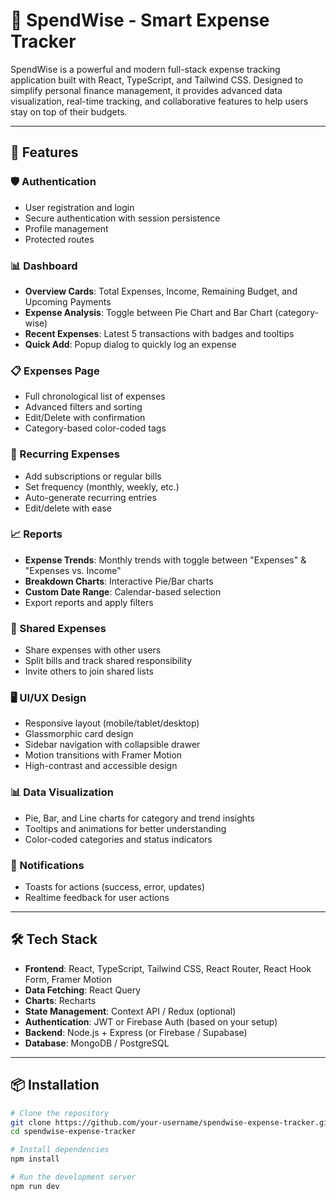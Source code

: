 # 💸 SpendWise - Smart Expense Tracker

SpendWise is a powerful and modern full-stack expense tracking application built with React, TypeScript, and Tailwind CSS. Designed to simplify personal finance management, it provides advanced data visualization, real-time tracking, and collaborative features to help users stay on top of their budgets.

---

## 🚀 Features

### 🛡️ Authentication
- User registration and login
- Secure authentication with session persistence
- Profile management
- Protected routes

### 📊 Dashboard
- **Overview Cards**: Total Expenses, Income, Remaining Budget, and Upcoming Payments
- **Expense Analysis**: Toggle between Pie Chart and Bar Chart (category-wise)
- **Recent Expenses**: Latest 5 transactions with badges and tooltips
- **Quick Add**: Popup dialog to quickly log an expense

### 📋 Expenses Page
- Full chronological list of expenses
- Advanced filters and sorting
- Edit/Delete with confirmation
- Category-based color-coded tags

### 🔁 Recurring Expenses
- Add subscriptions or regular bills
- Set frequency (monthly, weekly, etc.)
- Auto-generate recurring entries
- Edit/delete with ease

### 📈 Reports
- **Expense Trends**: Monthly trends with toggle between "Expenses" & "Expenses vs. Income"
- **Breakdown Charts**: Interactive Pie/Bar charts
- **Custom Date Range**: Calendar-based selection
- Export reports and apply filters

### 🤝 Shared Expenses
- Share expenses with other users
- Split bills and track shared responsibility
- Invite others to join shared lists

### 🖥️ UI/UX Design
- Responsive layout (mobile/tablet/desktop)
- Glassmorphic card design
- Sidebar navigation with collapsible drawer
- Motion transitions with Framer Motion
- High-contrast and accessible design

### 📊 Data Visualization
- Pie, Bar, and Line charts for category and trend insights
- Tooltips and animations for better understanding
- Color-coded categories and status indicators

### 🔔 Notifications
- Toasts for actions (success, error, updates)
- Realtime feedback for user actions

---

## 🛠️ Tech Stack

- **Frontend**: React, TypeScript, Tailwind CSS, React Router, React Hook Form, Framer Motion
- **Data Fetching**: React Query
- **Charts**: Recharts
- **State Management**: Context API / Redux (optional)
- **Authentication**: JWT or Firebase Auth (based on your setup)
- **Backend**: Node.js + Express (or Firebase / Supabase)
- **Database**: MongoDB / PostgreSQL

---

## 📦 Installation

```bash
# Clone the repository
git clone https://github.com/your-username/spendwise-expense-tracker.git
cd spendwise-expense-tracker

# Install dependencies
npm install

# Run the development server
npm run dev
